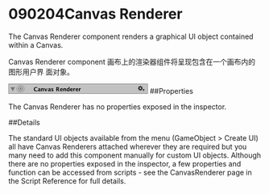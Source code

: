 # 090204Canvas Renderer

The Canvas Renderer component renders a graphical UI object contained within a Canvas.

Canvas Renderer component 画布上的渲染器组件将呈现包含在一个画布内的图形用户界 面对象。 

![](Main/UI_CanvasRendererInspector.png)
##Properties

The Canvas Renderer has no properties exposed in the inspector.

##Details

The standard UI objects available from the menu (GameObject > Create UI) all have Canvas Renderers attached wherever they are required but you many need to add this component manually for custom UI objects. Although there are no properties exposed in the inspector, a few properties and function can be accessed from scripts - see the CanvasRenderer page in the Script Reference for full details.

